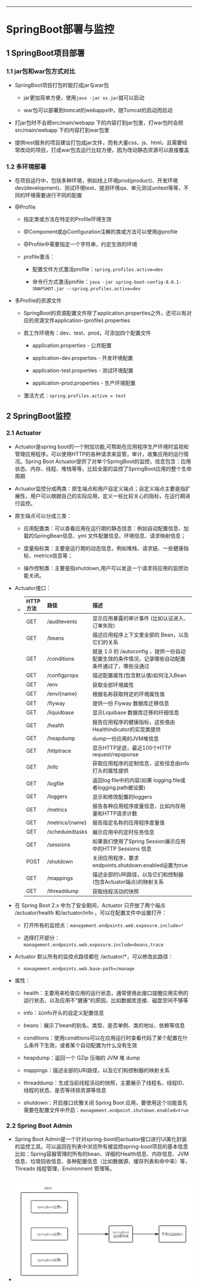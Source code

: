 ------



# SpringBoot部署与监控

## 1 SpringBoot项目部署

### 1.1 jar包和war包方式对比

- SpringBoot项目打包时能打成jar与war包

    - jar更加简单方便，使用`java -jar xx.jar`就可以启动
    
    - war包可以部署到tomcat的webapps中，随Tomcat的启动而启动

- 打jar包时不会把src/main/webapp 下的内容打到jar包里，打war包时会把src/main/webapp 下的内容打到war包里

- 提供rest服务的项目建议打包成jar文件，而有大量css、js、html，且需要经常改动的项目，打成war包去运行比较方便，因为改动静态资源可以直接覆盖

### 1.2 多环境部署

- 在项目运行中，包括多种环境，例如线上环境prod(product)、开发环境dev(development)、测试环境test、提测环境qa、单元测试unitest等等，不同的环境需要进行不同的配置

- @Profile

    - 指定类或方法在特定的Profile环境生效
    
    - @Component或@Configuration注解的类或方法可以使用@profile

    - @Profile中需要指定一个字符串，约定生效的环境
    
    - profile激活：
    
        - 配置文件方式激活profile：`spring.profiles.active=dev`
        
        - 命令行方式激活profile：`java -jar spring-boot-config-0.0.1-SNAPSHOT.jar --spring.profiles.active=dev`

- 多Profile的资源文件

    - SpringBoot的资源配置文件除了application.properties之外，还可以有对应的资源文件application-{profile}.properties
    
    - 若工作环境有：dev、test、prod，可添加四个配置文件
    
        - application.properties - 公共配置
        
        - application-dev.properties - 开发环境配置
        
        - application-test.properties - 测试环境配置
        
        - application-prod.properties - 生产环境配置
    
    - 激活方式：`spring.profiles.active = test`

## 2 SpringBoot监控

### 2.1 Actuator

- Actuator是spring boot的一个附加功能,可帮助在应用程序生产环境时监视和管理应用程序。可以使用HTTP的各种请求来监管，审计，收集应用的运行情况。Spring Boot Actuator提供了对单个SpringBoot的监控，信息包含：应用状态、内存、线程、堆栈等等，比较全面的监控了SpringBoot应用的整个生命周期

- Actuator监控分成两类：原生端点和用户自定义端点；自定义端点主要是指扩展性，用户可以根据自己的实际应用，定义一些比较关心的指标，在运行期进行监控。

- 原生端点可以分成三类：

    - 应用配置类：可以查看应用在运行期的静态信息：例如自动配置信息、加载的SpringBean信息、yml 文件配置信息、环境信息、请求映射信息；
      
    - 度量指标类：主要是运行期的动态信息，例如堆栈、请求链、一些健康指标、metrics信息等；
    
    - 操作控制类：主要是指shutdown,用户可以发送一个请求将应用的监控功能关闭。

- Actuator接口：

    - | HTTP方法 | 路径 | 描述 |
      | :-----| :---- | :---- |
      | GET | /auditevents | 显示应用暴露的审计事件 (比如认证进入、订单失败) |
      | GET | /beans | 描述应用程序上下文里全部的 Bean，以及它们的关系 |
      | GET | /conditions | 就是 1.0 的 /autoconfig ，提供一份自动配置生效的条件情况，记录哪些自动配置条件通过了，哪些没通过 |
      | GET | /configprops | 描述配置属性(包含默认值)如何注入Bean |
      | GET | /env | 获取全部环境属性 |
      | GET | /env/{name} | 根据名称获取特定的环境属性值 |
      | GET | /flyway | 提供一份 Flyway 数据库迁移信息 |
      | GET | /liquidbase | 显示Liquibase 数据库迁移的纤细信息 |
      | GET | /health | 报告应用程序的健康指标，这些值由 HealthIndicator的实现类提供 |
      | GET | /heapdump | dump一份应用的JVM堆信息 |
      | GET | /httptrace | 显示HTTP足迹，最近100个HTTP request/repsponse |
      | GET | /info | 获取应用程序的定制信息，这些信息由info打头的属性提供 |
      | GET | /logfile | 返回log file中的内容(如果 logging.file或者logging.path被设置) |
      | GET | /loggers | 显示和修改配置的loggers |
      | GET | /metrics | 报告各种应用程序度量信息，比如内存用量和HTTP请求计数 |
      | GET | /metrics/{name} | 报告指定名称的应用程序度量值 |
      | GET | /scheduledtasks | 展示应用中的定时任务信息 |
      | GET | /sessions | 如果我们使用了Spring Session展示应用中的HTTP Sessions 信息 |
      | POST | /shutdown | 关闭应用程序，要求endpoints.shutdown.enabled设置为true |
      | GET | /mappings | 描述全部的URI路径，以及它们和控制器(包含Actuator端点)的映射关系 |
      | GET | /threaddump | 获取线程活动的快照 |
    
- 在 Spring Boot 2.x 中为了安全期间，Actuator 只开放了两个端点 /actuator/health 和/actuator/info 。可以在配置文件中设置打开：

    - 打开所有的监控点：`management.endpoints.web.exposure.include=*`
    
    - 选择打开部分：`management.endpoints.web.exposure.include=beans,trace`
    
- Actuator 默认所有的监控点路径都在 /actuator/*，可以修改此路径：

    - `management.endpoints.web.base-path=/manage`

- 属性：

    - health：主要用来检查应用的运行状态，通常使用此接口提醒应用实例的运行状态，以及应用不”健康“的原因，比如数据库连接、磁盘空间不够等
    
    - info：以info开头的自定义配置信息
    
    - beans：展示了bean的别名、类型、是否单例、类的地址、依赖等信息
    
    - conditions：使用conditions可以在应用运行时查看代码了某个配置在什么条件下生效，或者某个自动配置为什么没有生效
    
    - heapdump：返回一个 GZip 压缩的 JVM 堆 dump

    - mappings：描述全部的URI路径，以及它们和控制器的映射关系
    
    - threaddump：生成当前线程活动的快照，主要展示了线程名、线程ID、线程的状态、是否等待锁资源等信息
    
    - shutdown：开启接口优雅关闭 Spring Boot 应用，要使用这个功能首先需要在配置文件中开启：`management.endpoint.shutdown.enabled=true`

### 2.2 Spring Boot Admin

- Spring Boot Admin是一个针对spring-boot的actuator接口进行UI美化封装的监控工具。可以返回在列表中浏览所有被监控spring-boot项目的基本信息比如：Spring容器管理的所有的bean、详细的Health信息、内存信息、JVM信息、垃圾回收信息、各种配置信息（比如数据源、缓存列表和命中率）等，Threads 线程管理，Environment 管理等。

- ![](images/SpringBootAdmin.png)
